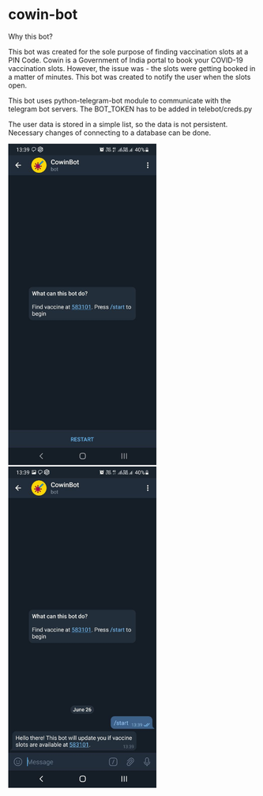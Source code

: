 # cowin-bot

Why this bot?

This bot was created for the sole purpose of finding vaccination slots at a PIN Code. Cowin is a Government of India portal to book your COVID-19 vaccination slots. However, the issue was - the slots were getting booked in a matter of minutes. This bot was created to notify the user when the slots open.

This bot uses python-telegram-bot module to communicate with the telegram bot servers. The BOT_TOKEN has to be added in telebot/creds.py

The user data is stored in a simple list, so the data is not persistent. Necessary changes of connecting to a database can be done. 

<img src="https://github.com/GSNikhil/cowin-bot/blob/main/images/welcome.jpg" alt="welcome" width="300"/>
<img src="https://github.com/GSNikhil/cowin-bot/blob/main/images/start.jpg" alt="start" width="300"/>

